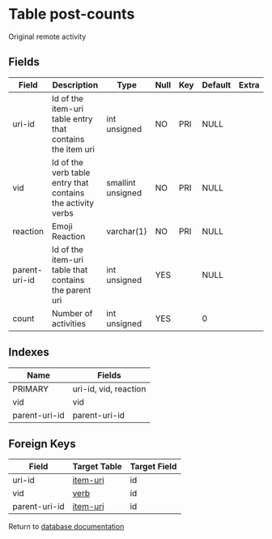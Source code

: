 Table post-counts
===========

Original remote activity

Fields
------

| Field         | Description                                                 | Type              | Null | Key | Default | Extra |
| ------------- | ----------------------------------------------------------- | ----------------- | ---- | --- | ------- | ----- |
| uri-id        | Id of the item-uri table entry that contains the item uri   | int unsigned      | NO   | PRI | NULL    |       |
| vid           | Id of the verb table entry that contains the activity verbs | smallint unsigned | NO   | PRI | NULL    |       |
| reaction      | Emoji Reaction                                              | varchar(1)        | NO   | PRI | NULL    |       |
| parent-uri-id | Id of the item-uri table that contains the parent uri       | int unsigned      | YES  |     | NULL    |       |
| count         | Number of activities                                        | int unsigned      | YES  |     | 0       |       |

Indexes
------------

| Name          | Fields                |
| ------------- | --------------------- |
| PRIMARY       | uri-id, vid, reaction |
| vid           | vid                   |
| parent-uri-id | parent-uri-id         |

Foreign Keys
------------

| Field | Target Table | Target Field |
|-------|--------------|--------------|
| uri-id | [item-uri](help/database/db_item-uri) | id |
| vid | [verb](help/database/db_verb) | id |
| parent-uri-id | [item-uri](help/database/db_item-uri) | id |

Return to [database documentation](help/database)
